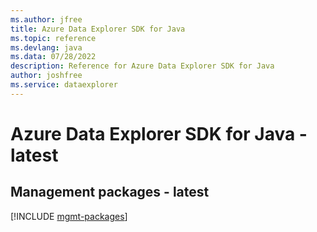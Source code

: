 ```yaml
---
ms.author: jfree
title: Azure Data Explorer SDK for Java
ms.topic: reference
ms.devlang: java
ms.data: 07/28/2022
description: Reference for Azure Data Explorer SDK for Java
author: joshfree
ms.service: dataexplorer
---
```

# Azure Data Explorer SDK for Java - latest

## Management packages - latest
[!INCLUDE [mgmt-packages](data-explorer-mgmt-index.md)]
